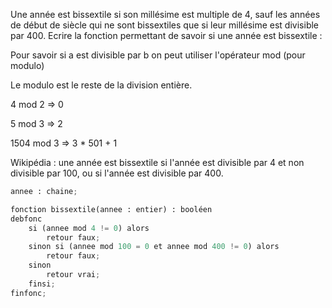Une année est bissextile si son millésime est multiple de 4, sauf les années de début de siècle qui ne sont bissextiles que si leur millésime est divisible par 400. Ecrire la fonction permettant de savoir si une année est bissextile : 

Pour savoir si a est divisible par b on peut utiliser l'opérateur mod (pour modulo)

Le modulo est le reste de la division entière.

4 mod 2 => 0

5 mod 3 => 2

1504 mod 3 => 3 * 501 + 1

Wikipédia : une année est bissextile si l'année est divisible par 4 et non divisible par 100, ou
si l'année est divisible par 400.

```python
annee : chaine;

fonction bissextile(annee : entier) : booléen
debfonc
	si (annee mod 4 != 0) alors
		retour faux;
	sinon si (annee mod 100 = 0 et annee mod 400 != 0) alors
		retour faux;
	sinon
		retour vrai;
	finsi;
finfonc;
```